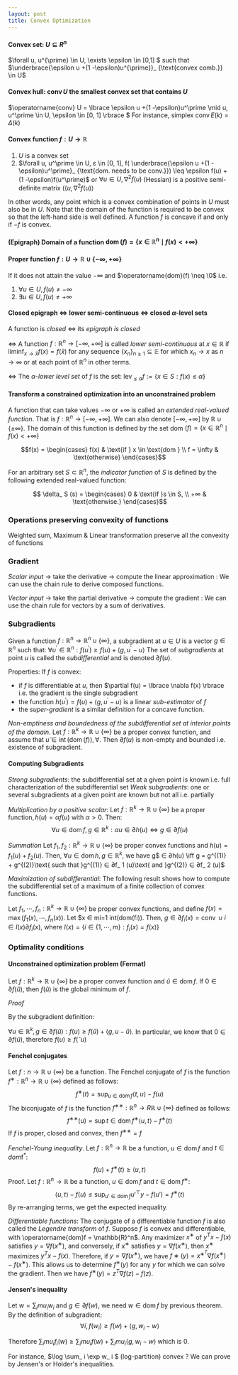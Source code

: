 ```yaml
---
layout: post
title: Convex Optimization
---
```


#### Convex set: $U \subseteq R^n$

$\forall u, u^{\prime} \in U, \exists \epsilon \in [0,1] $ such that $\underbrace{\epsilon u +(1 -\epsilon)u^{\prime}}_ {\text{convex comb.}} \in U$

#### Convex hull: $\operatorname{conv} U$ the smallest convex set that contains $U$

$\operatorname{conv} U = \lbrace \epsilon u +(1 -\epsilon)u^\prime \mid u, u^\prime \in U, \epsilon \in [0, 1] \rbrace $
For instance, simplex $\operatorname{conv} E(k) = \Delta(k)$

#### Convex function $f:U \to \mathbb{R}$

1. $U$ is a convex set
2. $\forall u, u^\prime \in U, ε \in [0, 1], f( \underbrace{\epsilon u +(1 -\epsilon)u^\prime}_ {\text{dom. needs to be conv.}}) \leq \epsilon f(u) +(1 -\epsilon)f(u^\prime)$ or $\forall u \in U, \nabla^2f(u)$ (Hessian) is a positive semi-definite matrix ($\langle u,\nabla^2f(u) \rangle$ 

In other words, any point which is a convex combination of points in $U$ must also be in $U$. Note that the domain of the function is required to be convex so that the left-hand side is well defined. A function $f$ is concave if and only if $−f$ is convex.

#### (Epigraph) Domain of a function $\operatorname{dom}(f) = \lbrace x \in \mathbb{R}^n \mid f(x) < +\infty \rbrace$

#### Proper function $f:U \to \mathbb{R} \cup \lbrace - \infty, + \infty \rbrace$ 

If it does not attain the value $-\infty$ and $\operatorname{dom}(f) \neq \0$ i.e.
1. $\forall u \in U, f (u) \neq -\infty$
2. $\exists u \in U, f (u) \neq +\infty$

#### Closed epigraph $\iff$ lower semi-continuous $\iff$ closed $\alpha$-level sets

A function is *closed* $\iff$ its *epigraph is closed*

$\iff$ A function $f : \mathbb{R}^n \to [−\infty, +\infty]$ is called *lower semi-continuous* at $x \in \mathbb{R}$ if $\liminf_ {x \to \bar x} f (x) = f (\bar x)$ for any sequence $\lbrace x_ n \rbrace_ {n \geq 1} \subseteq \mathbb{E}$ for which $x_ n \to x$ as $n \to \infty$ or at each point of $\mathbb{R}^n$ in other terms.

$\iff$ The $α$-*lower level set* of $f$ is the set: $\operatorname{lev}_ { \leq \alpha} f := \lbrace x \in S: f (x) \leq \alpha \rbrace$

#### Transform a constrained optimization into an unconstrained problem

A function that can take values $−∞$ or $+∞$ is called an *extended real-valued function*. That is $f : \mathbb{R}^n → [−∞, +∞]$. We can also denote $[−∞, +∞]$ by $\mathbb{R}\cup \{ ±∞ \}$. The domain of this function is defined by the set dom $(f) = \{x \in \mathbb{R}^n \mid f(x) < +∞ \}$

$$f(x) = 
\begin{cases} f(x) & \text{if } x \in \text{dom } \\
f = \infty & \text{otherwise} \end{cases}$$

For an arbitrary set $S \subset \mathbb{R}^n$, the *indicator function* of $S$ is defined by the following
extended real-valued function:

$$ \delta_ S (s) =
\begin{cases}
0 & \text{if }s \in S, \\
+∞ & \text{otherwise.}
\end{cases}$$

### Operations preserving convexity of functions

Weighted sum, Maximum & Linear transformation preserve all the convexity of functions

### Gradient

*Scalar input* $\to$ take the derivative $\to$ compute the linear approximation : 
We can use the chain rule to derive composed functions.

*Vector input* $\to$ take the partial derivative $\to$ compute the gradient : 
We can use the chain rule for vectors by a sum of derivatives.

### Subgradients

Given a function $f : \mathbb{R}^n → \mathbb{R}^n \cup \lbrace ∞ \rbrace$, a subgradient at $u ∈ U$ is a vector $g ∈ \mathbb{R}^n$ such that:
$∀u^\prime ∈ \mathbb{R}^n : f (u^\prime) ≥ f (u) + \langle g, u^\prime − u \rangle$
The set of *subgradients* at point $u$ is called the *subdifferential* and is denoted $∂f (u)$.

Properties:
If $f$ is convex:
- if $f$ is differentiable at $u$, then $\partial f(u) = \lbrace \nabla f(x) \rbrace i.e. the gradient is the single subgradient
- the function $h(u^{\prime})=f(u) + \langle g, u^{\prime}-u \rangle$ is a linear *sub-estimator* of $f$ 
- the *super-gradient* is a similar definition for a concave function.

*Non-emptiness and boundedness of the subdifferential set at interior points of the domain*. Let $f : \mathbb{R}^k → \mathbb{R} \cup \{ \infty \}$ be a proper convex function, and assume that $u ̃∈ \operatorname{int}(\operatorname{dom}(f)), \forall$. Then $∂f(u)$ is non-empty and bounded i.e. existence of subgradient.


 #### Computing Subgradients

*Strong subgradients*: the subdifferential set at a given point is known i.e. full characterization of the subdifferential set
*Weak subgradients*: one or several subgradients at a given point are known but not all i.e. partially

*Multiplication by a positive scalar*: Let $f : \mathbb{R}^k → \mathbb{R} ∪ \{ ∞\}$ be a proper function$, h(u) = αf (u)$ with $α > 0$. Then:
$$∀u ∈ \operatorname{dom} f , g ∈ \mathbb{R}^k : α u ∈ ∂h(u) \iff g ∈ ∂f (u)$$

*Summation* Let $f_ 1, f_ 2 : \mathbb{R}^k → \mathbb{R}∪\{ ∞\}$ be proper convex functions and $h(u) = f_ 1(u) + f_ 2(u)$. Then, $∀u ∈ \operatorname{dom} h, g ∈ \mathbb{R}^k$, we have g$ ∈ ∂h(u) \iff g = g^{(1)} + g^{(2)}\text{ such that }g^{(1)} ∈ ∂f_ 1 (u)\text{ and }g^{(2)} ∈ ∂f_ 2 (u)$

*Maximization of subdifferential*: The following result shows how to compute the subdifferential set of a maximum of a finite collection of convex functions.

Let $f_ 1, \cdots, f_ n : \mathbb{R}^k → \mathbb{R} \cup \{ \infty \}$ be proper convex functions, and define $f(x) = \operatorname{max}(f_ 1 (x), \cdots,f_ n (x))$. Let $x ∈ mi=1 int(dom(fi)). Then, $g \in ∂f_ i (x) = \operatorname{conv} \cup i∈I(x)∂f_ i (x)$, where $I(x) = \bigl\{ i \in \lbrace 1, \cdots, m\rbrace : f_ i (x) = f(x)\bigr\}$

### Optimality conditions

#### Unconstrained optimization problem (Fermat)

Let $f : \mathbb{R}^k → \mathbb{R} ∪ \{ ∞ \}$ be a proper convex function and $\hat u ∈ \operatorname{dom} f$. If $0 \in \partial f (\hat u)$, then $f (\hat u)$ is the global minimum of $f$.

*Proof*

By the subgradient definition:

$∀u ∈ \mathbb{R}^k , g ∈ ∂f (\hat u) : f (u) ≥ f (\hat u) + \langle g, u − \hat u \rangle$. In particular, we know that $0 ∈ ∂f (\hat u)$, therefore $f (u) ≥ f (ˆu)$

#### Fenchel conjugates

Let $f : n → \mathbb{R} ∪ \{ ∞ \}$ be a function.
The Fenchel conjugate of $f$ is the function $f^ ∗ : \mathbb{R}^n → \mathbb{R} ∪ \{∞ \}$ defined as follows:
$$f^ ∗ (t) = \operatorname{sup}_ {u∈\operatorname{dom} f} \langle t, u \rangle − f (u)$$
The biconjugate of $f$ is the function $f^{∗∗} : \mathbb{R}^n → R\mathbb{R} ∪ \{ ∞\}$ defined as follows:
$$f^{∗∗}(u) = \operatorname{sup} t∈\operatorname{dom} f^∗ \langle u, t\rangle − f^∗ (t)$$
If $f$ is proper, closed and convex, then $f^{ ∗∗} = f$

*Fenchel-Young inequality*. Let $f : \mathbb{R}^n → \mathbb{R}$ be a function, $u ∈ \operatorname{dom} f$ and $t ∈ dom \operatorname{f^* }$:
$$f (u) + f^ ∗(t) ≥ \langle u, t\rangle$$
Proof. Let $f : \mathbb{R}^n → \mathbb{R}$ be a function, $u ∈ \operatorname{dom} f$ and $t ∈ \operatorname{dom} f^ ∗$:
$$ \langle u, t \rangle − f (u) ≤ \operatorname{sup}_  {u\prime ∈ \operatorname{dom} f} u\prime^⊤ y − f (u\prime) = f^∗ (t)$$
By re-arranging terms, we get the expected inequality.

*Differentiable functions*: The conjugate of a differentiable function $f$ is also called the *Legendre transform* of $f$. Suppose $f$ is convex and differentiable, with \operatorname{dom}f = \mathbb{R}^n$. Any maximizer $x^∗$ of $y^T x−f(x)$ satisfies $y = ∇f(x^∗)$, and conversely, if $x^∗$ satisfies $y = ∇f(x^∗)$, then $x^∗$ maximizes $y^T x − f(x)$. Therefore, if $y = ∇f(x^∗)$, we have $f∗(y) = x^{∗^{T}} ∇f(x^∗) − f(x^∗)$. This allows us to determine $f^∗(y)$ for any $y$ for which we can solve the gradient. Then we have $f^∗ (y) = z^T ∇f(z) − f(z).$




#### Jensen's inequality

Let $w = \sum_i mu_ i w_i$ and $g \in \partial f(w)$, we need $w \in \operatorname{dom} f$ by previous theorem. By the definition of subgradient:
$$\forall i, f(w_ i) \geq f(w) + \langle g, w_ i -w \rangle$$

Therefore $\sum _ i mu_ i f_i(w) \geq \sum_ i mu_ i f(w) + \sum_ i mu_ i \langle g, w_ i -w \rangle$ which is $0$.

For instance,  $\log \sum_ i \exp w_ i $ (log-partition) convex ? We can prove by Jensen's or Holder's inequalities.
